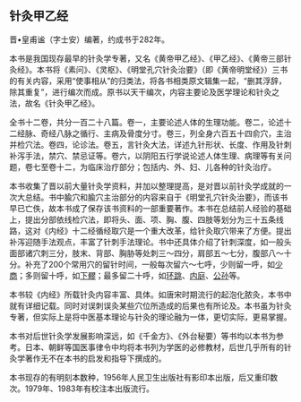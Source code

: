 ## 针灸甲乙经

晋•皇甫谧（字士安）编著，约成书于282年。

本书是我国现存最早的针灸学专著，又名《黄帝甲乙经》、《甲乙经》、《黄帝三部针灸经》。本书将《素问》、《灵枢》、《明堂孔穴针灸治要》（即《黄帝明堂经》）三书的有关内容，采用“使事相从”的归类法，将各书相类原文辑集一起，“删其浮辞，除其重复”，进行编次而成。原书以天干编次，内容主要论及医学理论和针灸之法，故名《针灸甲乙经》。

全书十二卷，共分一百二十八篇。卷一，主要论述人体的生理功能。卷二，论述十二经脉、奇经八脉之循行、主病及骨度分寸。卷三，列全身六百五十四俞穴，主治并检穴法。卷四，论诊法。卷五，言针灸大法，详述九针形状、长度、作用及针刺补泻手法，禁穴、禁忌证等。卷六，以阴阳五行学说论述人体生理、病理等有关问题，卷七至卷十二，为临床治疗部分；包括内、外、妇、儿各种的针灸治疗。

本书收集了晋以前大量针灸学资料，并加以整理提高，是对晋以前针灸学成就的一次大总结。书中腧穴和腧穴主治部分的内容来自于《明堂孔穴针灸治要》，而该书早已亡佚，故本书成了保存该书资料的一部重要著作。本书在总结前人经验的基础上，提出分部依线检穴法，即将头、面、项、胸、腹、四肢等划分为三十五条线路，这对《内经》十二经循经取穴是一个重大改革，给针灸取穴带来了方便。提出补泻迎随手法观点，丰富了针刺手法理论。书中还具体介绍了针刺深度，如一般头面部诸穴刺三分，肢末、背部、胸胁等处刺三〜四分，肩部五〜七分，腹部八〜十分。补充了200个常用穴的留针时间，一般每次留六〜七呼，少则留一呼，如[少商](https://www.gmzyjc.com/read/zjs/zjs3.1.1-3-0.1.1.3.10.1.md)；多则留十呼，如[下髎](https://www.gmzyjc.com/read/zjs/zjs3.1.7-8-0.0.1.3.34.md)；最多留二十呼，如[环跳](https://www.gmzyjc.com/read/zjs/zjs3.1.9-12-0.0.3.3.30.md)、[内庭](https://www.gmzyjc.com/read/zjs/zjs3.1.1-3-0.1.3.3.44.md)、[公孙](https://www.gmzyjc.com/read/zjs/zjs3.1.4-6-0.0.1.3.4.md)等。

本书较《内经》所载针灸内容丰富、具体。如唐宋时期流行的起泡化脓灸，本书中就有详细记载。同时对误刺误灸某些穴位所造成的后果也有所论及。本书虽为针灸专著，但实际上是将中医基本理论与针灸的理论融为一体，更切实际，更易掌握。

本书对后世针灸学发展影响深远，如《千金方》、《外台秘要）等书均以本书为参考。日本、朝鲜等国医事律令中均将本书列为学医的必修教材，后世几乎所有的针灸学著作无不在本书的启发和指导下撰成的。

本书现存的有明刻本数种，1956年人民卫生出版社有影印本出版，后又重印数次。1979年、1983年有校注本出版流行。
